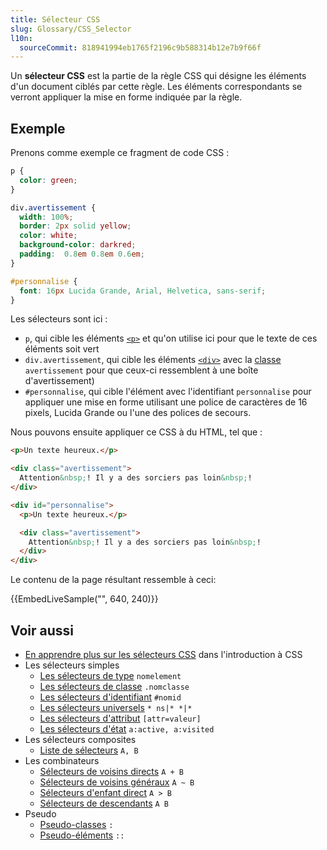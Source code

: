 ```yaml
---
title: Sélecteur CSS
slug: Glossary/CSS_Selector
l10n:
  sourceCommit: 818941994eb1765f2196c9b588314b12e7b9f66f
---
```


Un **sélecteur CSS** est la partie de la règle CSS qui désigne les éléments d'un document ciblés par cette règle. Les éléments correspondants se verront appliquer la mise en forme indiquée par la règle.

## Exemple

Prenons comme exemple ce fragment de code CSS&nbsp;:

```css
p {
  color: green;
}

div.avertissement {
  width: 100%;
  border: 2px solid yellow;
  color: white;
  background-color: darkred;
  padding:  0.8em 0.8em 0.6em;
}

#personnalise {
  font: 16px Lucida Grande, Arial, Helvetica, sans-serif;
}
```

Les sélecteurs sont ici&nbsp;:

- `p`, qui cible les éléments [`<p>`](/fr/docs/Web/HTML/Element/p) et qu'on utilise ici pour que le texte de ces éléments soit vert
- `div.avertissement`, qui cible les éléments [`<div>`](/fr/docs/Web/HTML/Element/div) avec la [classe](/fr/docs/Web/HTML/Global_attributes/class) `avertissement` pour que ceux-ci ressemblent à une boîte d'avertissement)
- `#personnalise`, qui cible l'élément avec l'identifiant `personnalise` pour appliquer une mise en forme utilisant une police de caractères de 16 pixels, Lucida Grande ou l'une des polices de secours.

Nous pouvons ensuite appliquer ce CSS à du HTML, tel que&nbsp;:

```html
<p>Un texte heureux.</p>

<div class="avertissement">
  Attention&nbsp;! Il y a des sorciers pas loin&nbsp;!
</div>

<div id="personnalise">
  <p>Un texte heureux.</p>

  <div class="avertissement">
    Attention&nbsp;! Il y a des sorciers pas loin&nbsp;!
  </div>
</div>
```

Le contenu de la page résultant ressemble à ceci:

{{EmbedLiveSample("", 640, 240)}}

## Voir aussi

- [En apprendre plus sur les sélecteurs CSS](/fr/docs/Learn/CSS/Building_blocks/Selectors) dans l'introduction à CSS
- Les sélecteurs simples
  - [Les sélecteurs de type](/fr/docs/Web/CSS/Type_selectors) `nomelement`
  - [Les sélecteurs de classe](/fr/docs/Web/CSS/Class_selectors) `.nomclasse`
  - [Les sélecteurs d'identifiant](/fr/docs/Web/CSS/ID_selectors) `#nomid`
  - [Les sélecteurs universels](/fr/docs/Web/CSS/Universal_selectors) `* ns|* *|*`
  - [Les sélecteurs d'attribut](/fr/docs/Web/CSS/Attribute_selectors) `[attr=valeur]`
  - [Les sélecteurs d'état](/fr/docs/Web/CSS/Pseudo-classes) `a:active, a:visited`
- Les sélecteurs composites
  - [Liste de sélecteurs](/fr/docs/Web/CSS/Selector_list) `A, B`
- Les combinateurs
  - [Sélecteurs de voisins directs](/fr/docs/Web/CSS/Adjacent_sibling_combinator) `A + B`
  - [Sélecteurs de voisins généraux](/fr/docs/Web/CSS/General_sibling_combinator) `A ~ B`
  - [Sélecteurs d'enfant direct](/fr/docs/Web/CSS/Child_combinator) `A > B`
  - [Sélecteurs de descendants](/fr/docs/Web/CSS/Descendant_combinator) `A B`
- Pseudo
  - [Pseudo-classes](/fr/docs/Web/CSS/Pseudo-classes) `:`
  - [Pseudo-éléments](/fr/docs/Web/CSS/Pseudo-elements) `::`
